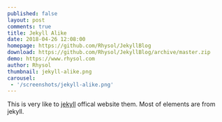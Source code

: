 ```yaml
---
published: false
layout: post
comments: true
title: Jekyll Alike
date: 2018-04-26 12:08:00
homepage: https://github.com/Rhysol/JekyllBlog
download: https://github.com/Rhysol/JekyllBlog/archive/master.zip
demo: https://www.rhysol.com
author: Rhysol
thumbnail: jekyll-alike.png
carousel:
 - '/screenshots/jekyll-alike.png'
---
```


This is very like to [jekyll](https://jekyllrb.com/) offical website them. Most of elements are from jekyll.

